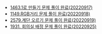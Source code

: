 * [1463.1로 만들기 문제 풀이 완료(20220917)](https://spjh.tistory.com/39)
* [1149.RGB거리 문제 풀이 완료(20220918)](https://spjh.tistory.com/40)
* [2579.계단 오르기 문제 풀이 완료(20220919)](https://spjh.tistory.com/43)
* [1931. 회의실 배정 문제 풀이 완료(20220925)](https://spjh.tistory.com/48)
